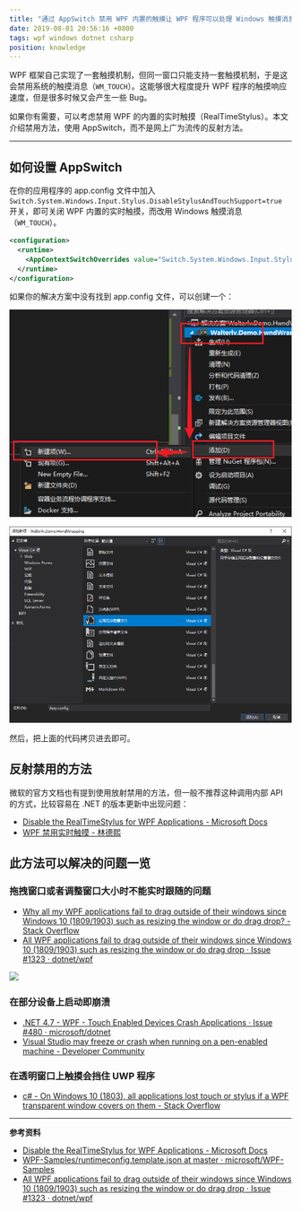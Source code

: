 ```yaml
---
title: "通过 AppSwitch 禁用 WPF 内置的触摸让 WPF 程序可以处理 Windows 触摸消息"
date: 2019-08-01 20:56:16 +0800
tags: wpf windows dotnet csharp
position: knowledge
---
```


WPF 框架自己实现了一套触摸机制，但同一窗口只能支持一套触摸机制，于是这会禁用系统的触摸消息（`WM_TOUCH`）。这能够很大程度提升 WPF 程序的触摸响应速度，但是很多时候又会产生一些 Bug。

如果你有需要，可以考虑禁用 WPF 的内置的实时触摸（RealTimeStylus）。本文介绍禁用方法，使用 AppSwitch，而不是网上广为流传的反射方法。

---

<div id="toc"></div>

## 如何设置 AppSwitch

在你的应用程序的 app.config 文件中加入 `Switch.System.Windows.Input.Stylus.DisableStylusAndTouchSupport=true` 开关，即可关闭 WPF 内置的实时触摸，而改用 Windows 触摸消息（`WM_TOUCH`）。

```xml
<configuration>
  <runtime>
    <AppContextSwitchOverrides value="Switch.System.Windows.Input.Stylus.DisableStylusAndTouchSupport=true" />
  </runtime>
</configuration>
```

如果你的解决方案中没有找到 app.config 文件，可以创建一个：

![新建文件](/static/posts/2019-08-01-19-08-18.png)

![应用程序配置文件](/static/posts/2019-08-01-19-08-50.png)

然后，把上面的代码拷贝进去即可。

## 反射禁用的方法

微软的官方文档也有提到使用放射禁用的方法，但一般不推荐这种调用内部 API 的方式，比较容易在 .NET 的版本更新中出现问题：

- [Disable the RealTimeStylus for WPF Applications - Microsoft Docs](https://docs.microsoft.com/en-us/dotnet/framework/wpf/advanced/disable-the-realtimestylus-for-wpf-applications)
- [WPF 禁用实时触摸 - 林德熙](https://blog.lindexi.com/post/wpf-%E7%A6%81%E7%94%A8%E5%AE%9E%E6%97%B6%E8%A7%A6%E6%91%B8)

## 此方法可以解决的问题一览

### 拖拽窗口或者调整窗口大小时不能实时跟随的问题

- [Why all my WPF applications fail to drag outside of their windows since Windows 10 (1809/1903) such as resizing the window or do drag drop? - Stack Overflow](https://stackoverflow.com/questions/56354510/why-all-my-wpf-applications-fail-to-drag-outside-of-their-windows-since-windows)
- [All WPF applications fail to drag outside of their windows since Windows 10 (1809/1903) such as resizing the window or do drag drop · Issue #1323 · dotnet/wpf](https://github.com/dotnet/wpf/issues/1323)

![](https://i.stack.imgur.com/LZA4h.gif)

### 在部分设备上启动即崩溃

- [.NET 4.7 - WPF - Touch Enabled Devices Crash Applications · Issue #480 · microsoft/dotnet](https://github.com/Microsoft/dotnet/issues/480)
- [Visual Studio may freeze or crash when running on a pen-enabled machine - Developer Community](https://developercommunity.visualstudio.com/content/problem/55303/visual-studio-may-terminate-unexpectedly-when-runn.html)

### 在透明窗口上触摸会挡住 UWP 程序

- [c# - On Windows 10 (1803), all applications lost touch or stylus if a WPF transparent window covers on them - Stack Overflow](https://stackoverflow.com/questions/50382605/on-windows-10-1803-all-applications-lost-touch-or-stylus-if-a-wpf-transparent)

---

**参考资料**

- [Disable the RealTimeStylus for WPF Applications - Microsoft Docs](https://docs.microsoft.com/en-us/dotnet/framework/wpf/advanced/disable-the-realtimestylus-for-wpf-applications)
- [WPF-Samples/runtimeconfig.template.json at master · microsoft/WPF-Samples](https://github.com/microsoft/WPF-Samples/blob/master/Compatibility/runtimeconfig.template.json)
- [All WPF applications fail to drag outside of their windows since Windows 10 (1809/1903) such as resizing the window or do drag drop · Issue #1323 · dotnet/wpf](https://github.com/dotnet/wpf/issues/1323)
